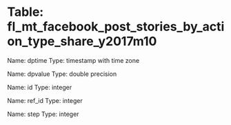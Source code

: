 Table: fl_mt_facebook_post_stories_by_action_type_share_y2017m10
================================================================

Name: dptime
Type: timestamp with time zone

Name: dpvalue
Type: double precision

Name: id
Type: integer

Name: ref_id
Type: integer

Name: step
Type: integer

